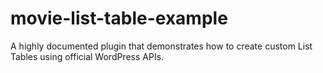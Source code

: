 # movie-list-table-example
A highly documented plugin that demonstrates how to create custom List Tables using official WordPress APIs.
